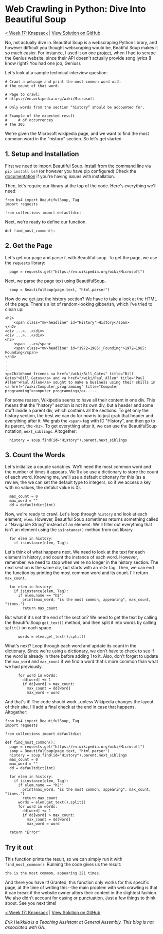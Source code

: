 # Web Crawling in Python: Dive Into Beautiful Soup

[< Week 17: Knapsack](https://dev.to/erikhei/help-pierre-the-py-pirate-solve-this-knapsack-problem-7jo) | [View Solution on GitHub](https://github.com/erik-hei/whiteboarding-with-erik/blob/master/misc/web_scraping.py)

No, not actually dive in. Beautiful Soup is a webscraping Python library, and however difficult you thought webscraping would be, Beatiful Soup makes it so much easier. For instance, I used it on one [project](https://github.com/erik-hei/lyrical), when I had to scrape the Genius website, since their API doesn't actually provide song lyrics (I know right? You had one job, Genius). 

Let's look at a sample technical interview question:


	# Crawl a webpage and print the most common word with 
	# the count of that word.
	
	# Page to crawl:
	# https://en.wikipedia.org/wiki/Microsoft
	
	# Only words from the section “history” should be accounted for.
	
	# Example of the expected result
	#     # of occurrences
	# The 205
	
We're given the Microsoft wikipedia page, and we want to find the most common word in the "history" section. So let's get started. 

## 1. Setup and Installation

First we need to import Beautiful Soup. Install from the command line via `pip install bs4` (or however you have pip configured) Check the [documentation](https://www.crummy.com/software/BeautifulSoup/bs4/doc/) if you're having issues with installation. 

Then, let's require our library at the top of the code. Here's everything we'll need:

	from bs4 import BeautifulSoup, Tag
	import requests
	
	from collections import defaultdict

Next, we're ready to define our function.

	def find_most_common():


## 2. Get the Page

Let's get our page and parse it with Beautiful soup. To get the page, we use the `requests` library:

	  page = requests.get("https://en.wikipedia.org/wiki/Microsoft")

Next, we parse the page text using BeautifulSoup.

	  soup = BeautifulSoup(page.text, "html.parser")
	  
How do we get just the history section? We have to take a look at the HTML of the page. There's a lot of random-looking gibberish, which I've tried to clean up:

	<h2>
		<span class="mw-headline" id="History">History</span>
	</h2>
	<div ...>...</div>
	<div ...>...</div>
	<h3>
		<span ...></span>
		<span class="mw-headline" id="1972–1985:_Founding">1972–1985: Founding</span>
	</h3>
	.
	.
	.
	<p>Childhood friends <a href="/wiki/Bill_Gates" title="Bill Gates">Bill Gates</a> and <a href="/wiki/Paul_Allen" title="Paul Allen">Paul Allen</a> sought to make a business using their skills in <a href="/wiki/Computer_programming" title="Computer programming">computer programming</a>.....

For some reason, Wikipedia seems to have all their content in one div. This means that the "history" section is not its own div, but a header and some stuff inside a parent div, which contains all the sections. To get only the history section, the best we can do for now is to just grab that header and everything after it. We grab the `<span>` tag with ID "History", and then go to its parent, the `<h2>`. To get everything after it, we can use the BeautifulSoup notation, `next_siblings`. Altogether:

	  history = soup.find(id="History").parent.next_siblings
	  
## 3. Count the Words

Let's initialize a couple variables. We'll need the most common word and the number of times it appears. We'll also use a dictionary to store the count of each word. Knowing me, we'll use a default dicitonary for this (as a review, the we can set the default type to integers, so if we access a key with no values, the defalut value is 0). 

	  max_count = 0
	  max_word = ""
	  dd = defaultdict(int)
	
Now, we're ready to crawl. Let's loop through `history` and look at each element, `elem`. However, Beautiful Soup sometimes returns something called a "Navigable String" instead of an element. We'll filter out everything that isn't an element using the `isinstance()` method from out library.

	  for elem in history:
	    if isinstance(elem, Tag):
	        
Let's think of what happens next. We need to look at the text for each element in history, and count the instance of each word. However, remember, we need to stop when we're no longer in the history section. The next section is the same div, but starts with an `<h2>` tag. Then, we can end the function by printing the most common word and its count. I'll return `max_count`.

	  for elem in history:
	    if isinstance(elem, Tag):
	      if elem.name == "h2":
	        print(max_word, "is the most common, appearing", max_count, "times.")
	        return max_count
	        
But what if it's not the end of the section? We need to get the text by calling the BeautifulSoup `get_text()` method, and then split it into words by calling `split()` on each space. 

	      words = elem.get_text().split()
	      
What's next? Loop through each word and update its count in the dictionary. Since we're using a dictionary, we don't have to check to see if the word is already in there before adding 1 to it. Also, don't forget to update the `max_word` and `max_count` if we find a word that's more common than what we had previously. 

	      for word in words:
	        dd[word] += 1
	        if dd[word] > max_count:
	          max_count = dd[word]
	          max_word = word 

And that's it! The code should work...unless Wikipedia changes the layout of their site. I'll add a final check at the end in case that happens. Altogether:
	
	from bs4 import BeautifulSoup, Tag
	import requests
	
	from collections import defaultdict
	
	def find_most_common():
	  page = requests.get("https://en.wikipedia.org/wiki/Microsoft")
	  soup = BeautifulSoup(page.text, "html.parser")
	  history = soup.find(id="History").parent.next_siblings
	  max_count = 0
	  max_word = ""
	  dd = defaultdict(int)
	
	  for elem in history:
	    if isinstance(elem, Tag):
	      if elem.name == "h2":
	        print(max_word, "is the most common, appearing", max_count, "times.")
	        return max_count
	      words = elem.get_text().split()
	      for word in words:
	        dd[word] += 1
	        if dd[word] > max_count:
	          max_count = dd[word]
	          max_word = word
	
	  return "Error"

## Try it out

This function prints the result, so we can simply run it with `find_most_common()`. Running the code gives us the result:


	the is the most common, appearing 221 times.
	  
	  
And there you have it! Granted, this function only works for this specific page, at the time of writing this--the main problem with web crawling is that it can break if the website owner alters their content in the slightest fashion. We also didn't account for casing or punctuation. Just a few things to think about. See you next time!

[< Week 17: Knapsack](https://dev.to/erikhei/help-pierre-the-py-pirate-solve-this-knapsack-problem-7jo) | [View Solution on GitHub](https://github.com/erik-hei/whiteboarding-with-erik/blob/master/misc/web_scraping.py)



*Erik Heikkila is a Teaching Assistant at General Assembly. This blog is not associated with GA.*